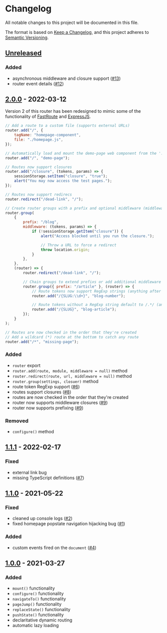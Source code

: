 # Changelog

All notable changes to this project will be documented in this file.

The format is based on [Keep a Changelog](https://keepachangelog.com/en/1.0.0/),
and this project adheres to [Semantic Versioning](https://semver.org/spec/v2.0.0.html).

## [Unreleased]

### Added

- asynchronous middleware and closure support ([#13](https://github.com/codewithkyle/router/issues/13))
- router event details ([#12](https://github.com/codewithkyle/router/issues/12))

## [2.0.0] - 2022-03-12

Version 2 of this router has been redesigned to mimic some of the functionality of [FastRoute](https://github.com/nikic/FastRoute#defining-routes) and [ExpressJS](http://expressjs.com/en/guide/routing.html).

```javascript
// Add a route to a custom file (supports external URLs)
router.add("/", {
    tagName: "homepage-component",
    file: "./homepage.js",
});

// Automatically load and mount the demo-page web component from the './demo-page.js' file
router.add("/", "demo-page");

// Routes now support closures
router.add("/closure", (tokens, params) => {
    sessionStorage.setItem("closure", "true");
    alert("You may now access the test pages.");
});

// Routes now support redirecs
router.redirect("/dead-link", "/");

// Create router groups with a prefix and optional middleware (middleware can be an array of functions)
router.group(
    {
        prefix: "/blog",
        middleware: (tokens, params) => {
            if (!sessionStorage.getItem("closure")) {
                alert("Access blocked until you run the closure.");

                // Throw a URL to force a redirect
                throw location.origin;
            }
        },
    },
    (router) => {
        router.redirect("/dead-link", "/");

        // Chain groups to extend prefixs or add additional middleware closures
        router.group({ prefix: "/article" }, (router) => {
            // Route tokens now support RegExp strings (anything after the ':' character)
            router.add("/{SLUG:\\d+}", "blog-number");

            // Route tokens without a RegExp string default to /.*/ (anything)
            router.add("/{SLUG}", "blog-article");
        });
    }
);

// Routes are now checked in the order that they're created
// Add a wildcard (*) route at the bottom to catch any route
router.add("/*", "missing-page");
```

### Added

-   `router` export
-   `router.add(route, module, middleware = null)` method
-   `router.redirect(route, url, middleware = null)` method
-   `router.group(settings, closuer)` method
-   route token RegExp support ([#6](https://github.com/codewithkyle/router/issues/6))
-   routes support closures ([#8](https://github.com/codewithkyle/router/issues/8))
-   routes are now checked in the order that they're created
-   router now supports middleware closures ([#9](https://github.com/codewithkyle/router/issues/9))
-   router now supports prefixing ([#9](https://github.com/codewithkyle/router/issues/9))

### Removed

-   `configure()` method

## [1.1.1] - 2022-02-17

### Fixed

-   external link bug
-   missing TypeScript definitions ([#7](https://github.com/codewithkyle/router/issues/7))

## [1.1.0] - 2021-05-22

### Fixed

-   cleaned up console logs ([#2](https://github.com/codewithkyle/routing/issues/2))
-   fixed homepage popstate navigation hijacking bug ([#1](https://github.com/codewithkyle/routing/issues/1))

### Added

-   custom events fired on the `document` ([#4](https://github.com/codewithkyle/routing/issues/4))

## [1.0.0] - 2021-03-27

### Added

-   `mount()` functionality
-   `configure()` functionality
-   `navigateTo()` functionality
-   `pageJump()` functionality
-   `replaceState()` functionality
-   `pushState()` functionality
-   declaritative dynamic routing
-   automatic lazy loading

[unreleased]: https://github.com/codewithkyle/router/compare/v2.0.0...HEAD
[2.0.0]: https://github.com/codewithkyle/router/compare/v1.1.1...v2.0.0
[1.1.1]: https://github.com/codewithkyle/router/compare/v1.1.0...v1.1.1
[1.1.0]: https://github.com/codewithkyle/router/compare/v1.0.0...v1.1.0
[1.0.0]: https://github.com/codewithkyle/router/releases/tag/v1.0.0
